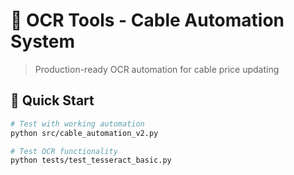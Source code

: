 # 🔧 OCR Tools - Cable Automation System

> Production-ready OCR automation for cable price updating

## 🚀 Quick Start

```bash
# Test with working automation
python src/cable_automation_v2.py

# Test OCR functionality
python tests/test_tesseract_basic.py
